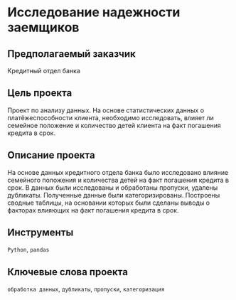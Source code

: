 # Исследование надежности заемщиков

## Предполагаемый заказчик

Кредитный отдел банка

## Цель проекта

Проект по анализу данных. На основе статистических данных о платёжеспособности клиента, необходимо исследовать, влияет ли семейное положение и количество детей клиента на факт погашения кредита в срок. 

## Описание проекта

На основе данных кредитного отдела банка было исследовано влияние семейного положения и количества детей на факт погашения кредита в срок. В данных были исследованы и обработаны пропуски, удалены дубликаты. Полученные данные были категоризированы. Построены сводные таблицы, на основании которых были сделаны выводы о факторах влияющих на факт погашения кредита в срок.

## Инструменты

`Python`, `pandas`

## Ключевые слова проекта

`обработка данных`, `дубликаты`, `пропуски`, `категоризация` 